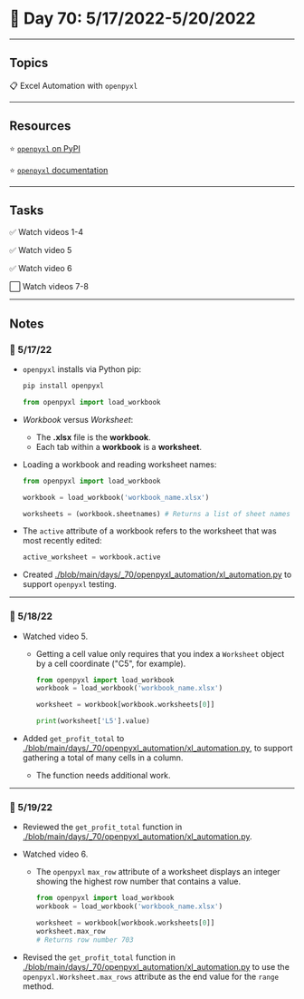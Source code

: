 # :calendar: Day 70: 5/17/2022-5/20/2022

---

## Topics

:clipboard: Excel Automation with `openpyxl`

---

## Resources

:star: [`openpyxl` on PyPI](https://pypi.org/project/openpyxl)

:star: [`openpyxl` documentation](https://openpyxl.readthedocs.io/en/stable)

---

## Tasks

:white_check_mark: Watch videos 1-4

:white_check_mark: Watch video 5

:white_check_mark: Watch video 6

:white_large_square: Watch videos 7-8

---

## Notes

### :notebook: 5/17/22

- `openpyxl` installs via Python pip:

    ```bash
    pip install openpyxl
    ```

    ```python
    from openpyxl import load_workbook
    ```

- _Workbook_ versus _Worksheet_:
    - The **.xlsx** file is the **workbook**.
    - Each tab within a **workbook** is a **worksheet**.

- Loading a workbook and reading worksheet names:

    ```python
    from openpyxl import load_workbook

    workbook = load_workbook('workbook_name.xlsx')

    worksheets = (workbook.sheetnames) # Returns a list of sheet names
    ```

- The `active` attribute of a workbook refers to the worksheet that was most recently edited:

    ```python
    active_worksheet = workbook.active
    ```

- Created [./blob/main/days/_70/openpyxl_automation/xl_automation.py](./blob/main/days/_70/openpyxl_automation/xl_automation.py) to support `openpyxl` testing.

---

### :notebook: 5/18/22

- Watched video 5.
    - Getting a cell value only requires that you index a `Worksheet` object by a cell coordinate ("C5", for example).

        ```python
        from openpyxl import load_workbook
        workbook = load_workbook('workbook_name.xlsx')

        worksheet = workbook[workbook.worksheets[0]]

        print(worksheet['L5'].value)
        ```

- Added `get_profit_total` to [./blob/main/days/_70/openpyxl_automation/xl_automation.py](./blob/main/days/_70/openpyxl_automation/xl_automation.py), to support gathering a total of many cells in a column.
    - The function needs additional work.

---

### :notebook: 5/19/22

- Reviewed the `get_profit_total` function in [./blob/main/days/_70/openpyxl_automation/xl_automation.py](./blob/main/days/_70/openpyxl_automation/xl_automation.py).

- Watched video 6.
    - The `openpyxl` `max_row` attribute of a worksheet displays an integer showing the highest row number that contains a value.

        ```python
        from openpyxl import load_workbook
        workbook = load_workbook('workbook_name.xlsx')

        worksheet = workbook[workbook.worksheets[0]]
        worksheet.max_row
        # Returns row number 703
        ```

- Revised the `get_profit_total` function in [./blob/main/days/_70/openpyxl_automation/xl_automation.py](./blob/main/days/_70/openpyxl_automation/xl_automation.py) to use the `openpyxl.Worksheet.max_rows` attribute as the end value for the `range` method.
